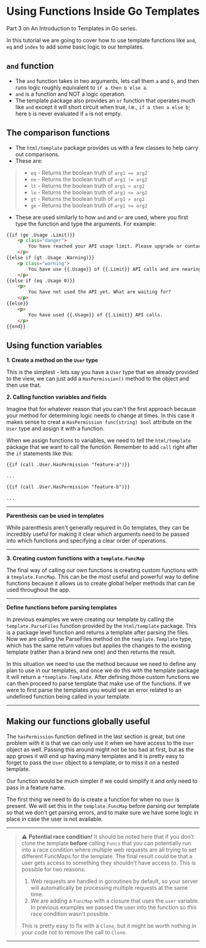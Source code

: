 # Using Functions Inside Go Templates

Part 3 on An Introduction to Templates in Go series.

In this tutorial we are going to cover how to use template functions like `and`, `eq` and `index` to add some basic logic to our templates.

## `and` function
- The `and` function takes in two arguments, lets call them `a` and `b`, and then runs logic roughly equivalent to `if a then b else a`.
- `and` is a function and NOT a logic operation.
- The template package also provides an `or` function that operates much like `and` except it will short circuit when true, i.e., `if a then a else b`; here `b` is never evaluated if `a` is not empty.

## The comparison functions
- The `html/template` package provides us with a few classes to help carry out comparisons.
- These are:

>- `eq` - Returns the boolean truth of `arg1 == arg2`
>- `ne` - Returns the boolean truth of `arg1 != arg2`
>- `lt` - Returns the boolean truth of `arg1 < arg2`
>- `le` - Returns the boolean truth of `arg1 <= arg2`
>- `gt` - Returns the boolean truth of `arg1 > arg2`
>- `ge` - Returns the boolean truth of `arg1 >= arg2`

- These are used similarly to how `and` and `or` are used, where you first type the function and type the arguments. For example:

```HTML
{{if (ge .Usage .Limit)}}
    <p class="danger">
        You have reached your API usage limit. Please upgrade or contact support for more help.
    </p>
{{else if (gt .Usage .Warning)}}
    <p class="warning">
        You have use {{.Usage}} of {{.Limit}} API calls and are nearing your limit. Have you considered blah blah blah ...
    </p>
{{else if (eq .Usage 0)}}
    <p>
        You have not used the API yet. What are waiting for?
    </p>
{{else}}
    <p>
        You have used {{.Usage}} of {{.Limit}} API calls.
    </p>
{{end}}
```

## Using function variables
**1. Create a method on the `User` type**

This is the simplest - lets say you have a `User` type that we already provided to the view, we can just add a `HasPermission()` method to the object and then use that.

**2. Calling function variables and fields**

Imagine that for whatever reason that you can't the first approach because your method for determining logic needs to change at times. In this case it makes sense to creat a `HasPermission func(string) bool` attribute on the `User` type and assign it with a function.

When we assign functions to variables, we need to tell the `html/template` package that we want to call the function. Remember to add `call` right after the `if` statements like this:

```HTML
{{if (call .User.HasPermission "feature-a")}}

...

{{if (call .User.HasPermission "feature-b")}}

...

```

---
**Parenthesis can be used in templates**

While parenthesis aren't generally required in Go templates, they can be incredibly useful for making it clear which arguments need to be passed into which functions and specifying a clear order of operations.

---

**3. Creating custom functions with a `template.FuncMap`**

The final way of calling our own functions is creating custom functions with a `tmeplate.FuncMap`. This can be the most useful and powerful way to define functions because it allows us to create global helper methods that can be used throughout the app.

---
**Define functions before parsing templates**

In previous examples we were creating our template by calling the `template.ParseFiles` function provided by the `html/template` package. This is a package level function and returns a template after parsing the files. Now we are calling the ParseFiles method on the `template.Template` type, which has the same return values but applies the changes to the existing template (rather than a brand new one) and then returns the result.

In this situation we need to use the method because we need to define any plan to use in our templates, and once we do this with the template package it will return a `*template.Template`. After defining those custom functions we can then proceed to parse template that make use of the functions. If we were to first parse the templates you would see an error related to an undefined function being called in your template.

---

## Making our functions globally useful

The `hasPermission` function defined in the last section is great, but one problem with it is that we can only use it when we have access to the `User` object as well. Passing this around might not be too bad at first, but as the app grows it will end up having many templates and it is pretty easy to forget to pass the `User` object to a template, or to miss it on a nested template.

Our function would be much simpler if we could simplify it and only need to pass in a feature name.

The first thing we need to do is create a function for when no `User` is present. We will set this in the `template.FuncMap` before parsing our template so that we don't get parsing errors, and to make sure we have some logic in place in case the user is not available.

---
> :warning: **Potential race condition!**
> It should be noted here that if you don't clone the template **before** calling `Funcs` that you can potentially run into a race condition where multiple web requests are all trying to set different FuncMaps for the template. The final result could be that a user gets access to something they shouldn't have access to. This is possible for two reasons:
>
>1. Web requests are handled in goroutines by default, so your server will automatically be processing multiple requests at the same time.
>2. We are adding a `FuncMap` with a closure that uses the `user` variable. In previous examples we passed the user into the function so this race condition wasn't possible.
>
> This is pretty easy to fix with a `Clone`, but it might be worth nothing in your code not to remove the call to `Clone`.
---